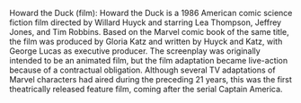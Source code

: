 Howard the Duck (film): Howard the Duck is a 1986 American comic science fiction film directed by Willard Huyck and starring Lea Thompson, Jeffrey Jones, and Tim Robbins. Based on the Marvel comic book of the same title, the film was produced by Gloria Katz and written by Huyck and Katz, with George Lucas as executive producer. The screenplay was originally intended to be an animated film, but the film adaptation became live-action because of a contractual obligation. Although several TV adaptations of Marvel characters had aired during the preceding 21 years, this was the first theatrically released feature film, coming after the serial Captain America.
